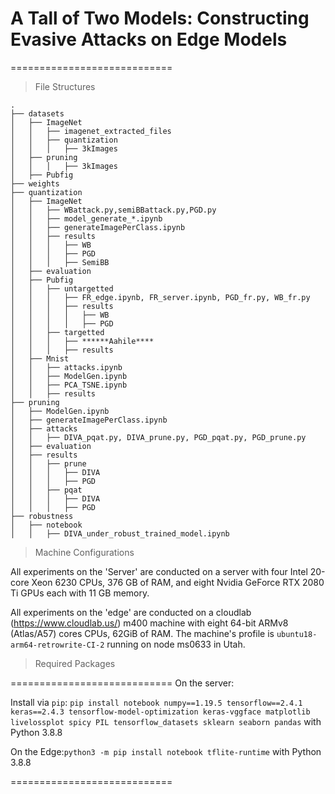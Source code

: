 # A Tall of Two Models: Constructing Evasive Attacks on Edge Models

============================

> File Structures

    .
    ├── datasets
    │   ├── ImageNet
    │   │   ├── imagenet_extracted_files
    │   │   ├── quantization
    │   │   │   ├── 3kImages
    │   ├── pruning
    │   │   │   ├── 3kImages
    │   ├── Pubfig
    ├── weights
    ├── quantization
    │   ├── ImageNet
    │   │   ├── WBattack.py,semiBBattack.py,PGD.py
    │   │   ├── model_generate_*.ipynb
    │   │   ├── generateImagePerClass.ipynb
    │   │   ├── results
    │   │   │   ├── WB
    │   │   │   ├── PGD
    │   │   │   ├── SemiBB
    │   ├── evaluation
    │   ├── Pubfig
    │   │   ├── untargetted
    │   │   │   ├── FR_edge.ipynb, FR_server.ipynb, PGD_fr.py, WB_fr.py
    │   │   │   ├── results
    │   │   │   │   ├── WB
    │   │   │   │   ├── PGD
    │   │   ├── targetted
    │   │   │   ├── ******Aahile****
    │   │   │   ├── results
    │   ├── Mnist
    │   │   ├── attacks.ipynb
    │   │   ├── ModelGen.ipynb
    │   │   ├── PCA_TSNE.ipynb
    │   │   ├── results
    ├── pruning
    │   ├── ModelGen.ipynb
    │   ├── generateImagePerClass.ipynb
    │   ├── attacks
    │   │   ├── DIVA_pqat.py, DIVA_prune.py, PGD_pqat.py, PGD_prune.py
    │   ├── evaluation
    │   ├── results
    │   │   ├── prune
    │   │   │   ├── DIVA
    │   │   │   ├── PGD
    │   │   ├── pqat
    │   │   │   ├── DIVA
    │   │   │   ├── PGD
    ├── robustness
    │   ├── notebook
    │   │   ├── DIVA_under_robust_trained_model.ipynb

> Machine Configurations

All experiments on the 'Server' are conducted on a server with four Intel 20-core Xeon 6230 CPUs, 376 GB of RAM, and eight Nvidia GeForce RTX 2080 Ti GPUs each with 11 GB memory.

All experiments on the 'edge' are conducted on a cloudlab (https://www.cloudlab.us/) m400 machine with eight 64-bit ARMv8 (Atlas/A57) cores CPUs, 62GiB of RAM. The machine's profile is ``ubuntu18-arm64-retrowrite-CI-2`` running on node ms0633 in Utah.

> Required Packages 

============================
On the server:

Install via ``pip``: ``pip install notebook numpy==1.19.5 tensorflow==2.4.1 keras==2.4.3 tensorflow-model-optimization keras-vggface matplotlib livelossplot spicy PIL tensorflow_datasets sklearn seaborn pandas`` with Python 3.8.8

On the Edge:``python3 -m pip install notebook tflite-runtime`` with Python 3.8.8

============================